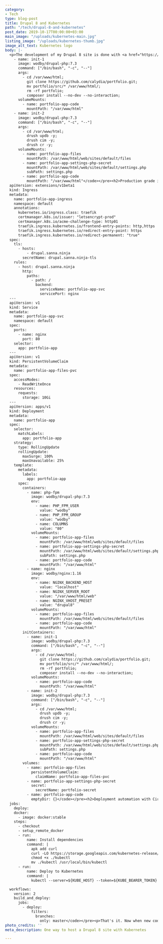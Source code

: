 ```yaml
---
category:
- Tech
type: blog-post
title: Drupal 8 and Kubernetes
path: "/tech/drupal-8-and-kubernetes"
post_date: 2019-10-17T00:00:00+03:00
main_image: "/uploads/kubernetes-main.jpg"
listing_image: "/uploads/kubernetes-thumb.jpg"
image_alt_text: Kubernetes logo
body: |-
  <p>The development of my Drupal 8 site is done with <a href="https://wodby.com/docs/stacks/drupal/local/" title="">Docker4Drupal by Wodby</a>. This is a familiar tool for me because we use Docker4Drupal as a base for our local environments at Karhu Helsinki as well.</p><p>This post is written by my fiancé since he was the mastermind behind the whole Kubernetes hosting. I learned a lot from this project and also from this blog post; I appreciate the time he took to help me with the hosting and also the time he took to help me out with this blog post.</p><h2>Hosting a Drupal 8 site on Kubernetes</h2><p>While there are multiple options for how to host a PHP site, we opted for going with self-hosted Kubernetes. It doesn't make that much sense, but as the industry is embracing Kubernetes, this seemed like a good opportunity to try it out for a PHP site.</p><p>After a bit of googling, it became quite clear that the task wasn't that straight forward. A dockerized PHP site usually runs with a separate PHP-FPM and either NGINX or Apache webserver. While doing the development work this is not an issue at all as site files are mounted via volumes to both containers. However, for a production environment, this was not that easy. These were the options I came up with:</p><h3>Option 1 - Site files on a PV</h3><p>To have the same files on both containers, they could be mounted with a PV (Persistent Volume). While this would work, at least maintainability would suffer as changes and upgrades would need to be handled by either accessing the files from the host or where ever the PVs would be available.</p><h3>Option 2 - Site files inside the image combined PHP-FPM and NGINX</h3><p>According to googling, this seemed to be a surprisingly common way of running PHP. While also this would work, this is against the containerised application principle that a container should include only one application.</p><h3>Option 3 - Site files on an anonymous volume</h3><p>Usually, container volumes are a synonym for mounting a file or a path from the container host to inside the running container. Well, they can be also anonymous, meaning the container runtime will create an empty volume and mount that inside the container, or in our case to multiple containers. The directory on the container host is defined in container runtime's configuration, usually somewhere under /var/lib. But if it's empty, where are the site files? Well, nowhere yet. One option could be to have the site files inside the image and copy them as the container starts like in <a href="https://medium.com/containerum/how-to-easily-deploy-a-drupal-8-instance-on-kubernetes-b90acc7786b" title="">this example</a>, but Init Containers can do much more.</p><p>So we went with option 3. To get the site files from GitHub we run an Init Container to pull the files. After that is done, there's another Init Container which runs Composer and Drush. After both Init Containers are done, PHP-FPM and NGINX start with all the files in place. This works surprisingly well. Content files such as pictures and so on are mounted from a normal PV.</p><p>Init section in the deployment looks like this:</p><pre><code>initContainers:
    - name: init-1
      image: wodby/drupal-php:7.3
      command: ["/bin/bash", "-c", "--"]
      args:
        - cd /var/www/html;
          git clone https://github.com/calydia/portfolio.git;
          mv portfolio/src/* /var/www/html/;
          rm -rf portfolio;
          composer install --no-dev --no-interaction;
      volumeMounts:
        - name: portfolio-app-code
          mountPath: "/var/www/html"
    - name: init-2
      image: wodby/drupal-php:7.3
      command: ["/bin/bash", "-c", "--"]
      args:
        - cd /var/www/html;
          drush updb -y;
          drush cim -y;
          drush cr -y;
      volumeMounts:
        - name: portfolio-app-files
          mountPath: /var/www/html/web/sites/default/files
        - name: portfolio-app-settings-php-secret
          mountPath: /var/www/html/web/sites/default/settings.php
          subPath: settings.php
        - name: portfolio-app-code
          mountPath: "/var/www/html"</code></pre><h2>Production grade images</h2><p>As stated in the beginning, development is done with Docker4Drupal. I first tried with upstream PHP-FPM and NGINX from Docker Hub, but it didn't take that long to figure out that PHP sites require more specific configuration to both PHP-FPM and NGINX. Wodby has put a lot of effort to have NGINX configured in an optimal way, and same goes for PHP-FPM, so it was quite a relief to find out that <a href="https://drupal.stackexchange.com/questions/228416/using-docker4drupal-in-production-vs-its-commercial-wodby-solution" title="">the images could be used for production</a> as well. Only thing, though, was that tags were chosen to be a bit more stable like "php:7.3" instead of "7.3-dev-4.13.12". Also, as the PHP-FPM image already included PHP tooling like Composer and Drush for Drupal, the same image can be used as Init Container.</p><p>All this together the deployment yaml looks like this:</p><pre><code>---
  apiVersion: extensions/v1beta1
  kind: Ingress
  metadata:
    name: portfolio-app-ingress
    namespace: default
    annotations:
      kubernetes.io/ingress.class: traefik
      certmanager.k8s.io/issuer: "letsencrypt-prod"
      certmanager.k8s.io/acme-challenge-type: http01
      traefik.ingress.kubernetes.io/frontend-entry-points: http,https
      traefik.ingress.kubernetes.io/redirect-entry-point: https
      traefik.ingress.kubernetes.io/redirect-permanent: "true"
  spec:
    tls:
      - hosts:
          - drupal.sanna.ninja
        secretName: drupal.sanna.ninja-tls
    rules:
      - host: drupal.sanna.ninja
        http:
          paths:
            - path: /
              backend:
                serviceName: portfolio-app-svc
                servicePort: nginx
  ---
  apiVersion: v1
  kind: Service
  metadata:
    name: portfolio-app-svc
    namespace: default
  spec:
    ports:
      - name: nginx
        port: 80
    selector:
      app: portfolio-app
  ---
  apiVersion: v1
  kind: PersistentVolumeClaim
  metadata:
    name: portfolio-app-files-pvc
  spec:
    accessModes:
      - ReadWriteOnce
    resources:
      requests:
        storage: 10Gi
  ---
  apiVersion: apps/v1
  kind: Deployment
  metadata:
    name: portfolio-app
  spec:
    selector:
      matchLabels:
        app: portfolio-app
    strategy:
      type: RollingUpdate
      rollingUpdate:
        maxSurge: 100%
        maxUnavailable: 25%
    template:
      metadata:
        labels:
          app: portfolio-app
      spec:
        containers:
          - name: php-fpm
            image: wodby/drupal-php:7.3
            env:
              - name: PHP_FPM_USER
                value: "wodby"
              - name: PHP_FPM_GROUP
                value: "wodby"
              - name: COLUMNS
                value: "80"
            volumeMounts:
              - name: portfolio-app-files
                mountPath: /var/www/html/web/sites/default/files
              - name: portfolio-app-settings-php-secret
                mountPath: /var/www/html/web/sites/default/settings.php
                subPath: settings.php
              - name: portfolio-app-code
                mountPath: "/var/www/html"
          - name: nginx
            image: wodby/nginx:1.16
            env:
              - name: NGINX_BACKEND_HOST
                value: "localhost"
              - name: NGINX_SERVER_ROOT
                value: "/var/www/html/web"
              - name: NGINX_VHOST_PRESET
                value: "drupal8"
            volumeMounts:
              - name: portfolio-app-files
                mountPath: /var/www/html/web/sites/default/files
              - name: portfolio-app-code
                mountPath: "/var/www/html"
        initContainers:
          - name: init-1
            image: wodby/drupal-php:7.3
            command: ["/bin/bash", "-c", "--"]
            args:
              - cd /var/www/html;
                git clone https://github.com/calydia/portfolio.git;
                mv portfolio/src/* /var/www/html/;
                rm -rf portfolio;
                composer install --no-dev --no-interaction;
            volumeMounts:
              - name: portfolio-app-code
                mountPath: "/var/www/html"
          - name: init-2
            image: wodby/drupal-php:7.3
            command: ["/bin/bash", "-c", "--"]
            args:
              - cd /var/www/html;
                drush updb -y;
                drush cim -y;
                drush cr -y;
            volumeMounts:
              - name: portfolio-app-files
                mountPath: /var/www/html/web/sites/default/files
              - name: portfolio-app-settings-php-secret
                mountPath: /var/www/html/web/sites/default/settings.php
                subPath: settings.php
              - name: portfolio-app-code
                mountPath: "/var/www/html"
        volumes:
          - name: portfolio-app-files
            persistentVolumeClaim:
              claimName: portfolio-app-files-pvc
          - name: portfolio-app-settings-php-secret
            secret:
              secretName: portfolio-secret
          - name: portfolio-app-code
            emptyDir: {}</code></pre><h2>Deployment automation with CircleCI</h2><p>With the Init Containers, there's no need to build images. And because of that the deployment is very easy - just rollout the latest with kubectl and it will always pull the latest from GitHub. So the only thing CircleCI does is to trigger this rollout with kubectl. In the deployment yaml there's RollingUpdate instead of Recreate. With that, the application never goes down during a deployment.</p><p>CircleCI config looks like this:</p><pre><code>version: 2
  jobs:
    deploy:
    docker:
      - image: docker:stable
    steps:
      - checkout
      - setup_remote_docker
      - run:
          name: Install dependencies
          command: |
            apk add curl
            curl -LO https://storage.googleapis.com/kubernetes-release/release/`curl -s https://storage.googleapis.com/kubernetes-release/release/stable.txt`/bin/linux/amd64/kubectl
            chmod +x ./kubectl
            mv ./kubectl /usr/local/bin/kubectl
      - run:
          name: Deploy to Kubernetes
          command: |
            kubectl --server=${KUBE_HOST} --token=${KUBE_BEARER_TOKEN} --insecure-skip-tls-verify -n ${KUBE_NAMESPACE} rollout restart deployment ${KUBE_DEPLOYMENT_NAME}

  workflows:
    version: 2
    build_and_deploy:
      jobs:
        - deploy:
            filters:
              branches:
                only: master</code></pre><p>That's it. Now when new code is pushed to master branch in GitHub, then roughly 3 minutes and the changes are live on self-hosted Kubernetes.</p><h2>Portability</h2><p>If the site would be migrated to some other Kubernetes cluster, not much would change. Files and Database would need to be backed up and copied over, and Ingress would be something cluster-specific. Other than that nothing else would need to be changed. Well, CircleCI would need updated environment variables too.</p><h2>Scaling</h2><p>With the current configuration, the site could scale quite easily, but the MariaDB database is a single instance and would be shared between the site instances. That would most likely become an issue for writes. Also, High Availability has not been looked into at all at this point. Maybe in the future.</p><h2>Final thoughts</h2><p>Was this worth it? I would say so. I learned a lot about running a PHP application and while Kubernetes was already familiar, additional practice is never a bad thing. With Kubernetes things go forward super fast and after getting the hosting solution done, I've learnt about a project called <a href="https://openlitespeed.org/" title="">OpenLiteSpeed</a> which sounds very interesting. The solution would be more like Option 2 from earlier from this blog post, but when it's endorsed by this kind of project, it couldn't be that bad, could it?</p><p></p><p></p>
photo_credits: ''
meta_description: One way to host a Drupal 8 site with Kubernetes

---
```

